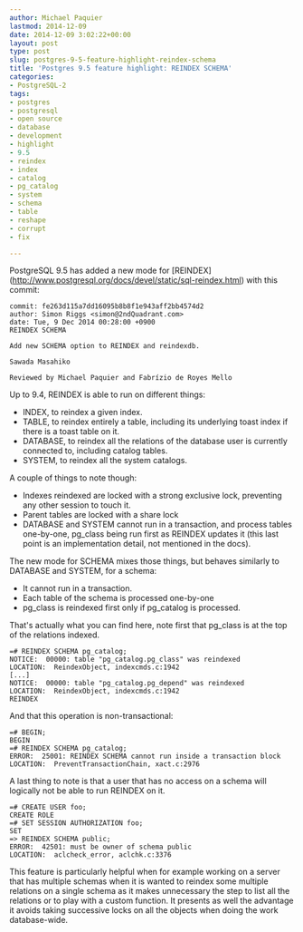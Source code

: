 ```yaml
---
author: Michael Paquier
lastmod: 2014-12-09
date: 2014-12-09 3:02:22+00:00
layout: post
type: post
slug: postgres-9-5-feature-highlight-reindex-schema
title: 'Postgres 9.5 feature highlight: REINDEX SCHEMA'
categories:
- PostgreSQL-2
tags:
- postgres
- postgresql
- open source
- database
- development
- highlight
- 9.5
- reindex
- index
- catalog
- pg_catalog
- system
- schema
- table
- reshape
- corrupt
- fix

---
```


PostgreSQL 9.5 has added a new mode for [REINDEX]
(http://www.postgresql.org/docs/devel/static/sql-reindex.html) with this
commit:

    commit: fe263d115a7dd16095b8b8f1e943aff2bb4574d2
    author: Simon Riggs <simon@2ndQuadrant.com>
    date: Tue, 9 Dec 2014 00:28:00 +0900
    REINDEX SCHEMA

    Add new SCHEMA option to REINDEX and reindexdb.

    Sawada Masahiko

    Reviewed by Michael Paquier and Fabrízio de Royes Mello

Up to 9.4, REINDEX is able to run on different things:

  * INDEX, to reindex a given index.
  * TABLE, to reindex entirely a table, including its underlying toast
  index if there is a toast table on it.
  * DATABASE, to reindex all the relations of the database user is
  currently connected to, including catalog tables.
  * SYSTEM, to reindex all the system catalogs.

A couple of things to note though:

  * Indexes reindexed are locked with a strong exclusive lock, preventing
  any other session to touch it.
  * Parent tables are locked with a share lock
  * DATABASE and SYSTEM cannot run in a transaction, and process tables
  one-by-one, pg_class being run first as REINDEX updates it (this last
  point is an implementation detail, not mentioned in the docs).

The new mode for SCHEMA mixes those things, but behaves similarly to
DATABASE and SYSTEM, for a schema:

  * It cannot run in a transaction.
  * Each table of the schema is processed one-by-one
  * pg_class is reindexed first only if pg\_catalog is processed.

That's actually what you can find here, note first that pg\_class is at the
top of the relations indexed.

    =# REINDEX SCHEMA pg_catalog;
    NOTICE:  00000: table "pg_catalog.pg_class" was reindexed
    LOCATION:  ReindexObject, indexcmds.c:1942
    [...]
    NOTICE:  00000: table "pg_catalog.pg_depend" was reindexed
    LOCATION:  ReindexObject, indexcmds.c:1942
    REINDEX

And that this operation is non-transactional:

    =# BEGIN;
    BEGIN
    =# REINDEX SCHEMA pg_catalog;
    ERROR:  25001: REINDEX SCHEMA cannot run inside a transaction block
    LOCATION:  PreventTransactionChain, xact.c:2976

A last thing to note is that a user that has no access on a schema will
logically not be able to run REINDEX on it.

    =# CREATE USER foo;
    CREATE ROLE
    =# SET SESSION AUTHORIZATION foo;
    SET
    => REINDEX SCHEMA public;
    ERROR:  42501: must be owner of schema public
    LOCATION:  aclcheck_error, aclchk.c:3376

This feature is particularly helpful when for example working on a server
that has multiple schemas when it is wanted to reindex some multiple
relations on a single schema as it makes unnecessary the step to list all
the relations or to play with a custom function. It presents as well the
advantage it avoids taking successive locks on all the objects when doing
the work database-wide.
